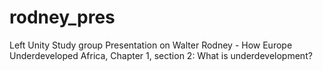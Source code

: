 # rodney_pres
Left Unity Study group
Presentation on Walter Rodney - How Europe Underdeveloped Africa, Chapter 1, section 2: What is underdevelopment?

